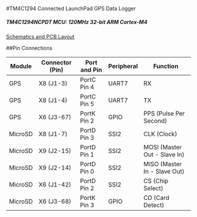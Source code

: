 #TM4C1294 Connected LaunchPad GPS Data Logger
##### TM4C1294NCPDT MCU: 120MHz 32-bit ARM Cortex-M4

[Schematics and PCB Layout](https://upverter.com/mitchg45/cc48ca266b1d3310/GPS-Logger-Boosterpack-80-Pin/)

##Pin Connections

Module  |   Connector (Pin) | Port and Pin | Peripheral | Function
--------|-------------------|--------------|------------|---------
GPS     | X8 (J1-3)         | PortC Pin 4  | UART7      | RX
GPS     | X8 (J1-4)         | PortC Pin 5  | UART7      | TX
GPS     | X6 (J3-67)        | PortK Pin 2  | GPIO       | PPS (Pulse Per Second)
MicroSD | X8 (J1-7)         | PortD Pin 3  | SSI2       | CLK (Clock)
MicroSD | X9 (J2-15)        | PortD Pin 1  | SSI2       | MOSI (Master Out - Slave In)
MicroSD | X9 (J2-14)        | PortD Pin 0  | SSI2       | MISO (Master In - Slave Out)
MicroSD | X6 (J1-42)        | PortD Pin 2  | SSI2       | CS (Chip Select)
MicroSD | X6 (J3-68)        | PortK Pin 3  | GPIO       | CD (Card Detect)
